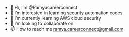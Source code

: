 - 👋 Hi, I’m @Ramyacareerconnect
- 👀 I’m interested in learning security automation codes
- 🌱 I’m currently learning AWS cloud security
- 💞️ I’m looking to collaborate on 
- 📫 How to reach me ramya.careerconnect@gmail.com

<!---
Ramyacareerconnect/Ramyacareerconnect is a ✨ special ✨ repository because its `README.md` (this file) appears on your GitHub profile.
You can click the Preview link to take a look at your changes.
--->
